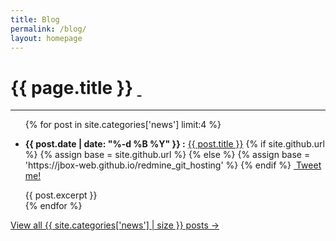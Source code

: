 ```yaml
---
title: Blog
permalink: /blog/
layout: homepage
---
```


<h1>{{ page.title }} <a href="{{ site.baseurl }}/news/feed.atom"><i class="fa fa-rss"></i>&nbsp;</a></h1>

***


<ul class="list-group">
  {% for post in site.categories['news'] limit:4 %}
    <li class="list-group-item">
      <p>
        <strong>{{ post.date | date: "%-d %B %Y" }} :</strong>
        <a href="{{ site.baseurl }}{{ post.url }}">{{ post.title }}</a>
        {% if site.github.url %}
          {% assign base = site.github.url %}
        {% else %}
          {% assign base = 'https://jbox-web.github.io/redmine_git_hosting' %}
        {% endif %}
        <a class="twitter-share-button" data-count="none" data-via="TchoumTux" data-lang="en" data-text="{{ post.title }}" data-url="{{ base }}{{ post.url }}"
          href="https://twitter.com/share"><i class="fa fa-twitter"></i>&nbsp;Tweet me!</a>
      </p>
      {{ post.excerpt }}
    </li>
  {% endfor %}
</ul>

<div class="home-read-more">
  <a href="{{ "/archives/posts" | prepend:site.baseurl }}" class="btn btn-primary btn-lg">View all {{ site.categories['news'] | size }} posts →</a>
</div>
